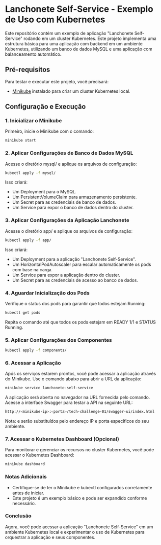 # Lanchonete Self-Service - Exemplo de Uso com Kubernetes

Este repositório contém um exemplo de aplicação "Lanchonete Self-Service" rodando em um cluster Kubernetes. Este projeto implementa uma estrutura básica para uma aplicação com backend em um ambiente Kubernetes, utilizando um banco de dados MySQL e uma aplicação com balanceamento automático.

## Pré-requisitos

Para testar e executar este projeto, você precisará:
- [Minikube](https://minikube.sigs.k8s.io/docs/start/) instalado para criar um cluster Kubernetes local.

## Configuração e Execução

### 1. Inicializar o Minikube

Primeiro, inicie o Minikube com o comando:

```bash
minikube start
```

### 2. Aplicar Configurações de Banco de Dados MySQL
Acesse o diretório mysql/ e aplique os arquivos de configuração:

```bash
kubectl apply -f mysql/
```

Isso criará:

- Um Deployment para o MySQL.
- Um PersistentVolumeClaim para armazenamento persistente.
- Um Secret para as credenciais de banco de dados.
- Um Service para expor o banco de dados dentro do cluster.


### 3. Aplicar Configurações da Aplicação Lanchonete
Acesse o diretório app/ e aplique os arquivos de configuração:

```bash
kubectl apply -f app/
```

Isso criará:

- Um Deployment para a aplicação "Lanchonete Self-Service".
- Um HorizontalPodAutoscaler para escalar automaticamente os pods com base na carga.
- Um Service para expor a aplicação dentro do cluster.
- Um Secret para as credenciais de acesso ao banco de dados.

### 4. Aguardar Inicialização dos Pods
Verifique o status dos pods para garantir que todos estejam Running:

```bash
kubectl get pods
```
Repita o comando até que todos os pods estejam em READY 1/1 e STATUS Running.

### 5. Aplicar Configurações dos Componentes

```bash
kubectl apply -f components/
```

### 6. Acessar a Aplicação
Após os serviços estarem prontos, você pode acessar a aplicação através do Minikube. Use o comando abaixo para abrir a URL da aplicação:

```bash
minikube service lanchonete-self-service
```
A aplicação será aberta no navegador na URL fornecida pelo comando. Acesse a interface Swagger para testar a API na seguinte URL:

```bash
http://<minikube-ip>:<porta>/tech-challenge-01/swagger-ui/index.html
```
Nota: <minikube-ip> e <porta> serão substituídos pelo endereço IP e porta específicos do seu ambiente.

### 7. Acessar o Kubernetes Dashboard (Opcional)
Para monitorar e gerenciar os recursos no cluster Kubernetes, você pode acessar o Kubernetes Dashboard:

```bash
minikube dashboard
```

### Notas Adicionais
- Certifique-se de ter o Minikube e kubectl configurados corretamente antes de iniciar.
- Este projeto é um exemplo básico e pode ser expandido conforme necessário.

### Conclusão
Agora, você pode acessar a aplicação "Lanchonete Self-Service" em um ambiente Kubernetes local e experimentar o uso de Kubernetes para orquestrar a aplicação e seus componentes.